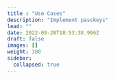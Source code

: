 ```yaml
---
title : "Use Cases"
description: "Implement passkeys"
lead: ""
date: 2022-09-28T18:53:38.996Z
draft: false
images: []
weight: 300
sidebar:
  collapsed: true
---
```

